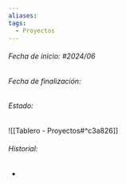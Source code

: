 ```yaml
---
aliases: 
tags:
  - Proyectos
---
```

###### Fecha de inicio: #2024/06 
###### Fecha de finalización:
###### Estado:

![[Tablero -  Proyectos#^c3a826]]

###### Historial:

- 